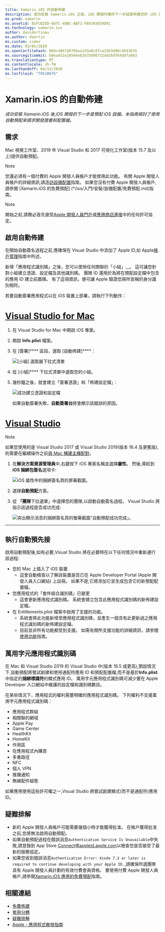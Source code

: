 ```yaml
---
title: Xamarin.iOS 的自動佈建
description: 成功安裝 Xamarin.iOS 之後，iOS 開發作業的下一步就是佈建您的 iOS 裝置。 本指南將探索使用自動化簽署來要求開發憑證和設定檔。
ms.prod: xamarin
ms.assetid: 81FCB2ED-687C-40BC-ABF1-FB4303034D01
ms.technology: xamarin-ios
author: davidortinau
ms.author: daortin
ms.custom: video
ms.date: 03/05/2020
ms.openlocfilehash: 069c40b74876bea1d3a0c8fca23b3d90c4b91635
ms.sourcegitcommit: b0ea451e18504e6267b896732dd26df64ddfa843
ms.translationtype: MT
ms.contentlocale: zh-TW
ms.lasthandoff: 04/13/2020
ms.locfileid: "79510675"
---
```

# <a name="automatic-provisioning-for-xamarinios"></a>Xamarin.iOS 的自動佈建

_成功安裝 Xamarin.iOS 後,iOS 開發的下一步是預配 iOS 設備。本指南探討了使用自動預配來請求開發證書和配置檔。_

## <a name="requirements"></a>需求

Mac 視覺工作室、2019 年 Visual Studio 和 2017 可視化工作室(版本 15.7 及以上)提供自動預配。 

> [!NOTE]
> 您還必須有一個付費的 Apple 開發人員帳戶才能使用此功能。 有關 Apple 開發人員帳戶的詳細資訊,請造[訪設備配置](~/ios/get-started/installation/device-provisioning/index.md)指南。
> 如果您沒有付費 Apple 開發人員帳戶,請參閱 [Xamarin.iOS 的免費預配] (*/ios/入門/安裝/設備配置/免費預配.md)指南。

> [!NOTE]
> 開始之前,請務必首先接受[Apple 開發人員門戶](https://developer.apple.com/account/)或[應用商店連接](https://appstoreconnect.apple.com/)中的任何許可協定。


## <a name="enable-automatic-provisioning"></a>啟用自動佈建

在開始自動簽名過程之前,應確保在 Visual Studio 中添加了 Apple ID,如 Apple[帳戶管理](~/cross-platform/macios/apple-account-management.md)指南中所述。 

新增「應用程式識別碼」之後，您可以使用任何關聯的「小組」__。 這可讓您針對小組建立憑證、設定檔及其他識別碼。 團隊 ID 還用於為將在預配設定檔中包含的應用 ID 建立前置碼。 有了這項資訊，便可讓 Apple 驗證您與所宣稱的身分識別相符。

若要自動簽署應用程式以在 iOS 裝置上部署，請執行下列動作：

# <a name="visual-studio-for-mac"></a>[Visual Studio for Mac](#tab/macos)

1. 在 Visual Studio for Mac 中開啟 iOS 專案。

2. 開啟 **Info.plist** 檔案。

3. 在 [簽署]**** 區段，選取 [自動佈建]****：

    ![[小組] 選取器下拉式清單](automatic-provisioning-images/image2.png)

4. 從 [小組]**** 下拉式清單中選取您的小組。

5. 幾秒鐘之後，就會建立「簽署憑證」和「佈建設定檔」：

    ![成功建立憑證和設定檔](automatic-provisioning-images/image5.png)

    如果自動簽署失敗，**自動簽署台**將會顯示該錯誤的原因。

# <a name="visual-studio"></a>[Visual Studio](#tab/windows)

> [!NOTE]
> 如果您使用的是 Visual Studio 2017 或 Visual Studio 2019(版本 16.4 及更舊版),則需要在繼續操作之前[與 Mac 構建主機配對](~/ios/get-started/installation/windows/connecting-to-mac/index.md)。

1. 在**解決方案資源管理員**中,右鍵按下 iOS 專案名稱並選擇**屬性**。 然後,導航到**iOS 捆綁包簽名**選項卡:

    ![iOS 屬性中的捆綁簽名頁的屏幕截圖。](automatic-provisioning-images/bundle-signing-win.png)

2. 選擇**自動預配**方案。

3. 從 **「團隊**下拉選單」中選擇您的團隊,以啟動自動簽名過程。 Visual Studio 將指示該過程是否成功完成:

    ![突出顯示消息的捆綁簽名頁的螢幕截圖"自動預配成功完成」。](automatic-provisioning-images/signing-success-win.png)

-----

## <a name="run-automatic-provisioning"></a>執行自動預先接

啟用自動預配後,如有必要,Visual Studio 將在必要時在以下任何情況中重新運行該過程:

- 您的 Mac 上插入了 iOS 裝置
  - 這會自動檢查以了解該裝置是否已在 Apple Developer Portal (Apple 開發人員入口網站) 上註冊。 如果不是,它將添加它並生成包含它的新預配配置檔。
- 您應用程式的「套件組合識別碼」已變更
  - 這會更新應用程式識別碼。 系統會建立包含此應用程式識別碼的新佈建設定檔。
- 在 Entitlements.plist 檔案中啟用了支援的功能。
  - 系統會將此功能新增至應用程式識別碼，並產生一個含有此更新過之應用程式識別碼的新佈建設定檔。
  - 目前並非所有功能都受到支援。 如需有關所支援功能的詳細資訊，請參閱[使用功能](~/ios/deploy-test/provisioning/capabilities/index.md)指南。

## <a name="wildcard-app-ids"></a>萬用字元應用程式識別碼

在 Mac 和 Visual Studio 2019 的 Visual Studio 中(版本 16.5 或更高),預設情況下,自動預配將嘗試創建和使用通配符應用 ID 和預配配置檔,而不是基於**Info.plist**中指定的**捆綁標識符**的顯式應用 ID。 萬用字元應用程式識別碼可減少要在 Apple Developer 入口網站中維護的設定檔和識別碼數目。

在某些情況下，應用程式的權利需要明確的應用程式識別碼。 下列權利不支援萬用字元應用程式識別碼：

- 應用程式群組
- 相關聯的網域
- Apple Pay
- Game Center
- HealthKit
- HomeKit
- 作用區
- 在應用程式內購買
- 多重路徑
- NFC
- 個人 VPN
- 推播通知
- 無線配件組態

如果應用使用這些許可權之一,Visual Studio 將嘗試創建顯式(而不是通配符)應用 ID。

## <a name="troubleshoot"></a>疑難排解 

- 新的 Apple 開發人員帳戶可能需要幾個小時才能獲得批准。 在帳戶獲得批准之前,您將無法啟用自動預配。
- 如果自動預配過程在錯誤消息`Authentication Service Is Unavailable`中失敗,請登錄到 App Store [Connect](https://appstoreconnect.apple.com/)或[appleid.apple.com](https://appleid.apple.com)以檢查您是否接受了最新的服務協定。
- 如果您收到錯誤消息`Authentication Error: Xcode 7.3 or later is required to continue developing with your Apple ID.`,請確保所選團隊具有 Apple 開發人員計劃的有效付費會員資格。 要使用付費 Apple 開發人員帳戶,請參閱[Xamarin.iOS 應用的免費預配](~/ios/get-started/installation/device-provisioning/free-provisioning.md)指南。

## <a name="related-links"></a>相關連結

- [免費佈建](~/ios/get-started/installation/device-provisioning/free-provisioning.md)
- [套用分轉](~/ios/deploy-test/app-distribution/index.md)
- [疑難排解](~/ios/deploy-test/troubleshooting.md)
- [Apple - 應用程式散發指南](https://developer.apple.com/library/ios/documentation/IDEs/Conceptual/AppDistributionGuide/Introduction/Introduction.html)
